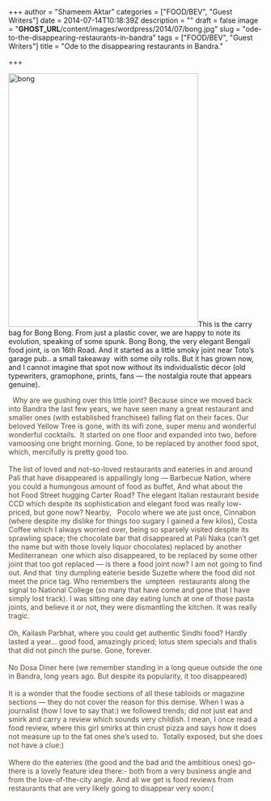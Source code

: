 +++
author = "Shameem Aktar"
categories = ["FOOD/BEV", "Guest Writers"]
date = 2014-07-14T10:18:39Z
description = ""
draft = false
image = "__GHOST_URL__/content/images/wordpress/2014/07/bong.jpg"
slug = "ode-to-the-disappearing-restaurants-in-bandra"
tags = ["FOOD/BEV", "Guest Writers"]
title = "Ode to the disappearing restaurants in Bandra."

+++


<p><img loading="lazy" class="alignright size-medium wp-image-6560" src="https://i2.wp.com/bandra.info/wp-content/uploads/2014/07/bong.jpg?resize=375%2C500&#038;ssl=1" alt="bong" width="375" height="500" srcset="https://i2.wp.com/bandra.info/wp-content/uploads/2014/07/bong.jpg?resize=375%2C500&amp;ssl=1 375w, https://i2.wp.com/bandra.info/wp-content/uploads/2014/07/bong.jpg?resize=768%2C1024&amp;ssl=1 768w, https://i2.wp.com/bandra.info/wp-content/uploads/2014/07/bong.jpg?w=1200&amp;ssl=1 1200w" sizes="(max-width: 375px) 100vw, 375px" data-recalc-dims="1" />This is the carry bag for Bong Bong. From just a plastic cover, we are happy to note its evolution, speaking of some spunk. Bong Bong, the very elegant Bengali food joint, is on 16th Road. And it started as a little smoky joint near Toto&#8217;s garage pub.. a small takeaway  with some oily rolls. But it has grown now, and I cannot imagine that spot now without its individualistic décor (old typewriters, gramophone, prints, fans &#8212; the nostalgia route that appears genuine).</p>
<p><span style="color: #634320;">  Why are we gushing over this little joint? Because since we moved back into Bandra the last few years, we have seen many a great restaurant and smaller ones (with established franchisee) falling flat on their faces. Our beloved Yellow Tree is gone, with its wifi zone, super menu and wonderful wonderful cocktails.  It started on one floor and expanded into two, before vamoosing one bright morning. Gone, to be replaced by another food spot, which, mercifully is pretty good too. </span><br style="color: #634320;" /><br style="color: #634320;" /><span style="color: #634320;">The list of loved and not-so-loved restaurants and eateries in and around Pali that have disappeared is appallingly long &#8212; Barbecue Nation, where you could a humungous amount of food as buffet, And what about the hot Food Street hugging Carter Road? The elegant Italian restaurant beside CCD which despite its sophistication and elegant food was really low-priced, but gone now? Nearby,   Pocolo where we ate just once, Cinnabon (where despite my dislike for things too sugary I gained a few kilos), Costa Coffee which I always worried over, being so sparsely visited despite its sprawling space; the chocolate bar that disappeared at Pali Naka (can&#8217;t get the name but with those lovely liquor chocolates) replaced by another Mediterranean  one which also disappeared, to be replaced by some other joint that too got replaced &#8212; is there a food joint now? I am not going to find out. And that  tiny dumpling eaterie beside Suzette where the food did not meet the price tag. Who remembers the  umpteen  restaurants along the signal to National College (so many that have come and gone that I have simply lost track). I was sitting one day eating lunch at one of those pasta joints, and believe it or not, they were dismantling the kitchen. It was really tragic. </span><br style="color: #634320;" /><br style="color: #634320;" /><span style="color: #634320;">Oh, Kailash Parbhat, where you could get authentic Sindhi food? Hardly lasted a year&#8230; good food, amazingly priced; lotus stem specials and thalis that did not pinch the purse. Gone, forever. </span><br style="color: #634320;" /><br style="color: #634320;" /><span style="color: #634320;">No Dosa Diner here (we remember standing in a long queue outside the one in Bandra, long years ago. But despite its popularity, it too disappeared) </span><br style="color: #634320;" /><br style="color: #634320;" /><span style="color: #634320;">It is a wonder that the foodie sections of all these tabloids or magazine sections &#8212; they do not cover the reason for this demise. When I was a journalist (how I love to say that:) we followed trends; did not just eat and smirk and carry a review which sounds very childish. I mean, I once read a food review, where this girl smirks at thin crust pizza and says how it does not measure up to the fat ones she&#8217;s used to.  Totally exposed, but she does not have a clue:) </span><br style="color: #634320;" /><br style="color: #634320;" /><span style="color: #634320;">Where do the eateries (the good and the bad and the ambitious ones) go&#8211; there is a lovely feature idea there:- both from a very business angle and from the love-of-the-city angle. And all we get is food reviews from restaurants that are very likely going to disappear very soon:( </span></p>



